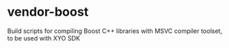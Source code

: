 # vendor-boost
Build scripts for compiling Boost C++ libraries with MSVC compiler toolset, to be used with XYO SDK
